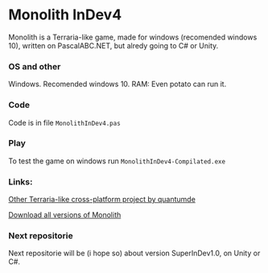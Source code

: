 Monolith InDev4
=========
Monolith is a Terraria-like game, made for windows (recomended windows 10), written on PascalABC.NET, but alredy going to C# or Unity.

### OS and other
Windows. Recomended windows 10.
RAM: Even potato can run it.

### Code
Code is in file
```MonolithInDev4.pas```

### Play
To test the game on windows run
```MonolithInDev4-Compilated.exe```

### Links:
[Other Terraria-like cross-platform project by quantumde](https://github.com/quantumde/Open-Terraria-Project)

[Download all versions of Monolith](https://muhuhel.wixsite.com/mono/%D1%81%D0%BA%D0%B0%D1%87%D0%B0%D1%82%D1%8C)

### Next repositorie
Next repositorie will be (i hope so) about version SuperInDev1.0, on Unity or C#.

